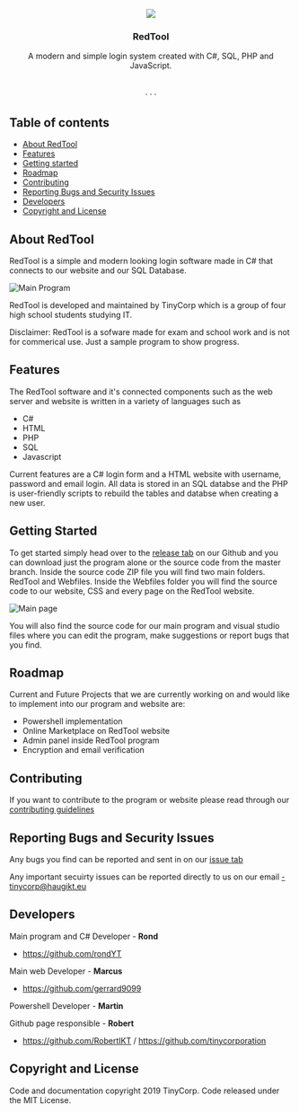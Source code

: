 <p align="center">
	<a href="http://192.168.1.106/">
		<img src="https://github.com/tinycorporation/RedTool/blob/master/Webfiles/img/newlogo.PNG" >
	</a>
</p>

<h3 align="center">RedTool</h3>

<p align="center">
 A modern and simple login system created with C#, SQL, PHP and JavaScript.
  <br>
  <a href=""><strong></strong></a>
  <br>
  <br>
  <a href=""></a>
  ·
  <a href=""></a>
  ·
  <a href=""></a>
  ·
  <a href=""></a>
</p>

## Table of contents

- [About RedTool ](#about-redtool)
- [Features](#features)
- [Getting started](#getting-started)
- [Roadmap](#roadmap)
- [Contributing](#contributing)
- [Reporting Bugs and Security Issues](#reporting-bugs-and-security-issues)
- [Developers](#developers)
- [Copyright and License](#copyright-and-license)


## About RedTool
RedTool is a simple and modern looking login software made in C# that connects to our website and our SQL Database. 

![Main Program](https://github.com/tinycorporation/RedTool/blob/master/Webfiles/img/redtoolmain.PNG)

RedTool is developed and maintained by TinyCorp which is a group of four high school students studying IT. 

Disclaimer: RedTool is a sofware made for exam and school work and is not for commerical use. Just a sample program to show progress.

## Features
The RedTool software and it's connected components such as the web server and website is written in a variety of languages such as 
<ul>
  <li>C#</li>
  <li>HTML</li>
  <li>PHP</li>
  <li>SQL</li> 
  <li>Javascript</li>
</ul>	

Current features are a C# login form and a HTML website with username, password and email login. All data is stored in an SQL databse and the PHP is user-friendly scripts to rebuild the tables and databse when creating a new user. 

## Getting Started
To get started simply head over to the [release tab](https://github.com/tinycorporation/RedTool/releases) on our Github and you can download just the program alone or the source code from the master branch.
Inside the source code ZIP file you will find two main folders. RedTool and Webfiles. Inside the Webfiles folder you will find the source code to our website, CSS and every page on the RedTool website. 

![Main page](https://github.com/tinycorporation/RedTool/blob/master/Webfiles/img/nettsidemain.PNG) 

You will also find the source code for our main program and visual studio files where you can edit the program, make suggestions or report bugs that you find. 

## Roadmap
Current and Future Projects that we are currently working on and would like to implement into our program and website are: 
<ul>
 <li>Powershell implementation</li>
  <li>Online Marketplace on RedTool website</li>
  <li>Admin panel inside RedTool program</li>
  <li>Encryption and email verification</li> 
</ul>

## Contributing
If you want to contribute to the program or website please read through our [contributing guidelines](https://github.com/tinycorporation/RedTool/blob/master/CONTRIBUTING.md)

## Reporting Bugs and Security Issues
Any bugs you find can be reported and sent in on our [issue tab](https://github.com/tinycorporation/RedTool/issues)

Any important secuirty issues can be reported directly to us on our email -tinycorp@haugikt.eu

## Developers
Main program and C# Developer - **Rond**

- <https://github.com/rondYT>

Main web Developer - **Marcus**
- <https://github.com/gerrard9099>

Powershell Developer - **Martin**

Github page responsible - **Robert**

- https://github.com/RobertIKT / https://github.com/tinycorporation

## Copyright and License
Code and documentation copyright 2019 TinyCorp. 
Code released under the MIT License. 

